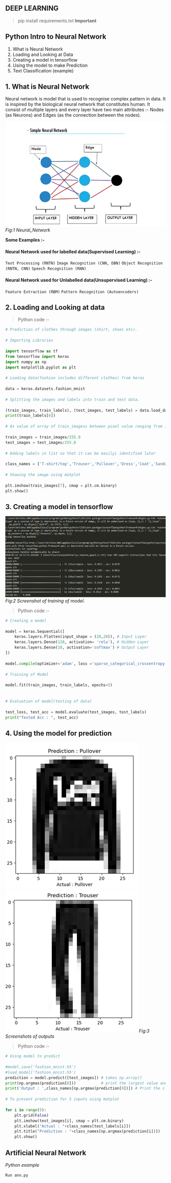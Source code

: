 DEEP LEARNING
---
>pip install requirements.txt **Important** 

## Python Intro to Neural Network

1. What is Neural Network
2. Loading and Looking at Data
3. Creating a model in tensorflow
4. Using the model to make Prediction
5. Text Classification (example)

## 1. What is Neural Network

Neural network is model that is used to recognise complex pattern in data. It is inspired by the biological neural network that constitutes human. It consist of multiple layers and every layer have two main attributes :- Nodes (as Neurons) and Edges (as the connection between the nodes).

![Neural_network_Diagram](Images/Neural_Networkpng.png)*Fig:1 Neural_Network*

**Some Examples :-**

#### Neural Network used for labelled data(Supervised Learning) :-
`Text Processing (RNTN)` `Image Recognition (CNN, DBN)` `Object Recognition (RNTN, CNN)` `Speech Recognition (RNN)`

#### Neural Network used for Unlabelled data(Unsupervised Learning) :-
`Feature Extraction (RBM)` `Pattern Recognition (Autoencoders)` 

## 2. Loading and Looking at data 

>Python code :-

```Python
# Prediction of clothes through images (shirt, shoes etc).

# Importing Libraries

import tensorflow as tf
from tensorflow import keras
import numpy as np
import matplotlib.pyplot as plt

# Loading data(fashion includes different clothes) from keras

data = keras.datasets.fashion_mnist

# Splitting the images and labels into train and test data.

(train_images, train_labels), (test_images, test_labels) = data.load_data()
print(train_labels[6])

# As value of array of train_imagess between pixel value ranging from 1-255

train_images = train_images/255.0
test_images = test_images/255.0

# Adding labels in list so that it can be easilyi identified later

class_names = ['T-shirt/top','Trouser','Pullover','Dress','Coat','Sandal','Shirt','Sneaker','Bag','Ankle-Boot']

# Showing the image using matplot

plt.imshow(train_images[7], cmap = plt.cm.binary)
plt.show()
```
## 3. Creating a model in tensorflow

![Model](Images/Fashion_model_creation.png)*Fig:2 Screenshot of training of model.*

>Python code :-

```Python
# Creating a model

model = keras.Sequential([
    keras.layers.Flatten(input_shape = (28,28)), # Input Layer
    keras.layers.Dense(128, activation= 'relu'), # Hidden Layer
    keras.layers.Dense(10, activation='softmax') # Output Layer
])

model.compile(optimizer='adam', loss ='sparse_categorical_crossentropy', metrics = ['accuracy'])

# Training of Model

model.fit(train_images, train_labels, epochs=5)


# Evaluation of model(testing of data)

test_loss, test_acc = model.evaluate(test_images, test_labels)
print("Tested Acc : ", test_acc)
```
## 4. Using the model for prediction

!['Evaluation_of_model](Images/testing.png) !['Evaluation_of_model](Images/testing_2.png)*Fig:3 Screenshots of outputs*

>Python code :-

```Python
# Using model to predict

#model.save('fashion_mnist.h5')
#load_model('fashion_mnist.h5')
prediction = model.predict([test_images]) # takes np.array()
print(np.argmax(prediction[0]))           # print the largest value and get the index of that value of image -> 0
print('Output : ',class_names[np.argmax(prediction[0])]) # Print the class name of the given result

# To present prediction for 5 inputs using matplot

for i in range(5):
    plt.grid(False)
    plt.imshow(test_images[i], cmap = plt.cm.binary)
    plt.xlabel("Actual : "+class_names[test_labels[i]])
    plt.title("Prediction : "+class_names[np.argmax(prediction[i])])
    plt.show()
```

## Artificial Neural Network

_Python example_<br>


`Run ann.py`
